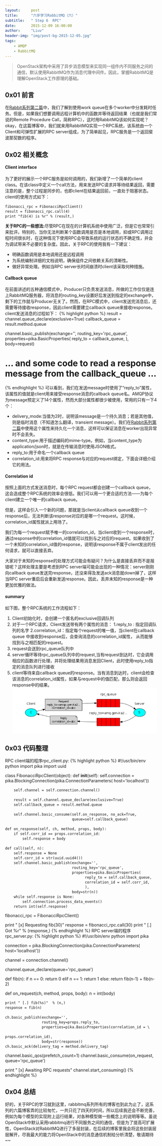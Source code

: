 ```yaml
---
layout:     post
title:      "六步学习RabbitMQ（六）"
subtitle:   " Step 6  RPC"
date:       2015-12-09 16:00:00
author:     "Liuv"
header-img: "img/post-bg-2015-12-05.jpg"
tags:
    - AMQP
    - RabbitMQ
---
```


>  OpenStack架构中采用了异步消息模型来实现同一组件内不同服务之间的通信，默认使用RabbitMQ作为消息代理中间件。因此，掌握RabbitMQ是理解OpenStack工作原理的基础。

## 0x01 前言
在[Rabbit系列第二篇](/2015/12/07/six-steps-to-study-rabbitmq-2/)中，我们了解到使用work queue在多个worker中分发耗时任务。但是，如果我们想要调用远程计算机中的函数并等待返回结果（也就是我们常说的Remote Procedure Call，简称RPC），这时用RabbitMQ该如何实现呢？okay，在这篇博客中，我们就来用RabbitMQ实现一个RPC系统，该系统由一个Client和可弹性扩展的RPC server组成，为了简单起见，RPC服务是一个返回斐波那契数的程序。

## 0x02 相关概念

#### Client interface
为了更好的展示一个RPC服务是如何调用的，我们新增了一个简单的client class。在该class中定义一个call方法，用来发送RPC请求并等待结果返回，需要注意的是，整个过程是同步的，也即client在结果返回前，一直处于阻塞状态。client的使用方式如下：

```
fibonacci_rpc = FibonacciRpcClient()
result = fibonacci_rpc.call(4)
print "fib(4) is %r" % (result,)
```

<b>关于RPC的一些想法:</b>尽管RPC在现在的计算机系统中使用广泛，但是它也常常引来批评。特别的，当你无法判断某个函数调用是否是本地调用，抑或RPC调用过程时间很长时，在这种情况下使用RPC会导致系统的运行状态的不确定性，并会为调试带来不必要的复杂度。因此，关于RPC的使用我有一下建议：
<ul>
	<li>
		明确函数调用是本地调用还是远程调用
	</li>
	<li>
		为系统编制详细的文档说明，确保组件之间依赖关系的清晰性。
	</li>
	<li>
		做好异常处理。例如当RPC server长时间崩溃时client该采取何种措施。
	</li>
</ul>

#### Callback queue
在前面讲述的五种通信模式中，Producer只负责发送消息，所做的工作仅仅是连上RabbitMQ服务器，将消息的routing_key设置好后发送到指定的exchange中，剩下的工作就与Producer无关了。然而，在RPC模式中，client发送完消息后，还需要等待接收response，因此client需要建立callback queue来接收response。client发送消息的过程如下：
{% highlight python %}
result = channel.queue_declare(exclusive=True)
callback_queue = result.method.queue

channel.basic_publish(exchange='',
                      routing_key='rpc_queue',
                      properties=pika.BasicProperties(
                            reply_to = callback_queue,
                            ),
                      body=request)

# ... and some code to read a response message from the callback_queue ...
{% endhighlight %}
可以看到，我们在发送message时使用了“reply_to”属性，该属性的值就是client用来接受response消息的callback queue名。AMQP协议为message预定义了14个属性，然而大部分属性都很少被使用，常用的只有一下4个：

-  delivery_mode:当值为2时，说明该message是一个持久消息；若是其他值，则是临时消息（不知道怎么翻译，transient message）。我们在[Rabbit系列第二篇](/2015/12/07/six-steps-to-study-rabbitmq-2/)中使用这个属性来持久化一个消息，这样可以保证消息在worker出现异常时不会丢失。
-  content_type:用于描述编码的mime-type。例如，当content_type为application/json时，就是在传输消息时使用JSON格式。
-  reply_to:用于命名一个callback queue
-  correlation_id:用来将RPC response与对应的request绑定，下面会详细介绍它的用法。

#### Correlation id
按照上面的方式发送消息时，每个RPC request都会创建一个callback queue，这会造成整个RPC系统的效率会很低。我们可以用一个更合适的方法——为每个client建立一个唯一的callback queue。

但是，这样会引入一个新的问题，那就是当client从callback queue收到一个response后，无法判断该response对应的是哪一个request。这时候，correlation_id属性就派上用场了。

我们为每一个request赋予唯一的correlation_id，当client收到一个response时，通过response中的correlation_id值就可以找到与之对应的request。如果收到了一个未知的correlation_id值的response，说明该response不属于client发出的任何请求，就可以直接丢弃。

大家对于未知的response的处理方式可能会有疑问？为什么是直接丢弃而不是报错呢？这样处理主要是考虑到RPC server端可能会出现的一种情况：server刚刚向callback queue发送完response，还没来得及发送ack消息就down掉了，这样当RPC server重启后会重新发送response。因此，丢弃未知的response是一种更加优雅的做法。

#### summary
如下图，整个RPC系统的工作流程如下：

1. Client初始化时，会创建一个匿名的exclusive回调队列
2. 对于一个RPC请求，Client发送带有两个属性的消息：
	1.reply_to		: 指定回调队列的名字
	2.correlation_id：指定每个request的唯一值，当client在callback queue
					中接收到response后，会查询消息的correlation_id属性，
					从而能够找到与之相匹配的request。
3. request会送到rpc_queue队列中
4. server循环等待rpc_queue队列中的request,当有request到达时，它会调用相应的函数进行处理，并将处理结果用消息发回Client，此时使用reply_to指定的消息队列进行接收
5. client等待来自callback queue的response。当有消息到达时，client会检查该消息的correlation_id属性，如果与request中的值匹配，那么则会返回response中的结果。
![RPC系统示意图](/img/in-post/post9-rpc-1.png)

## 0x03 代码整理
RPC client端的程序rpc_client.py:
{% highlight python %}
#!/usr/bin/env python
import pika
import uuid

class FibonacciRpcClient(object):
    def __init__(self):
        self.connection = pika.BlockingConnection(pika.ConnectionParameters(
                host='localhost'))

        self.channel = self.connection.channel()

        result = self.channel.queue_declare(exclusive=True)
        self.callback_queue = result.method.queue

        self.channel.basic_consume(self.on_response, no_ack=True,
                                   queue=self.callback_queue)

    def on_response(self, ch, method, props, body):
        if self.corr_id == props.correlation_id:
            self.response = body

    def call(self, n):
        self.response = None
        self.corr_id = str(uuid.uuid4())
        self.channel.basic_publish(exchange='',
                                   routing_key='rpc_queue',
                                   properties=pika.BasicProperties(
                                         reply_to = self.callback_queue,
                                         correlation_id = self.corr_id,
                                         ),
                                   body=str(n))
        while self.response is None:
            self.connection.process_data_events()
        return int(self.response)

fibonacci_rpc = FibonacciRpcClient()

print " [x] Requesting fib(30)"
response = fibonacci_rpc.call(30)
print " [.] Got %r" % (response,)
{% endhighlight %}
RPC server端的程序rpc_server.py:
{% highlight python %}
#!/usr/bin/env python
import pika

connection = pika.BlockingConnection(pika.ConnectionParameters(
        host='localhost'))

channel = connection.channel()

channel.queue_declare(queue='rpc_queue')

def fib(n):
    if n == 0:
        return 0
    elif n == 1:
        return 1
    else:
        return fib(n-1) + fib(n-2)

def on_request(ch, method, props, body):
    n = int(body)

    print " [.] fib(%s)"  % (n,)
    response = fib(n)

    ch.basic_publish(exchange='',
                     routing_key=props.reply_to,
                     properties=pika.BasicProperties(correlation_id = \
                                                     props.correlation_id),
                     body=str(response))
    ch.basic_ack(delivery_tag = method.delivery_tag)

channel.basic_qos(prefetch_count=1)
channel.basic_consume(on_request, queue='rpc_queue')

print " [x] Awaiting RPC requests"
channel.start_consuming()
{% endhighlight %}

## 0x04 总结
好的，关于RPC的学习就到这里，rabbitmq系列所有的博客也到此为止了，这系列的六篇博客弄的比较匆忙，一共只花了四天的时间，所以后续我还会不断完善，例如为每个模型的实现附上运行结果，对各种模型做一些概念上的说明等等。虽说OpenStack中默认采用rabbitmq进行不同服务之间的通信，但是为了提高可扩展性，OpenStack对RabbitMQ进行了多层封装，在后续的博客里我会将这些封装层层解开，尽我最大的能力将OpenStack中的消息通信机制给分析清楚，敬请期待~~





